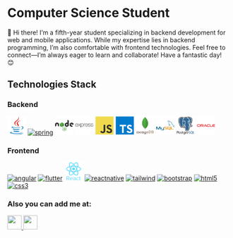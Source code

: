 <h1>Computer Science Student</h1>

👋 Hi there! I’m a fifth-year student specializing in backend development for web and mobile applications. While my expertise lies in backend programming, I’m also comfortable with frontend technologies. Feel free to connect—I’m always eager to learn and collaborate! Have a fantastic day! 😊

## Technologies Stack

### Backend

<p>
    <a target="_blank" href="https://raw.githubusercontent.com/devicons/devicon/master/icons/java/java-original.svg"
        style="display: inline-block;">
        <img src="https://raw.githubusercontent.com/devicons/devicon/master/icons/java/java-original.svg" alt="java"
            width="42" height="42" 
        />
    </a>
    <a target="_blank" href="https://www.vectorlogo.zone/logos/springio/springio-icon.svg"
        style="display: inline-block;">
      <img src="https://www.vectorlogo.zone/logos/springio/springio-icon.svg"
            alt="spring" width="42" height="42" 
      />
    </a>
    <a target="_blank"
        href="https://raw.githubusercontent.com/devicons/devicon/master/icons/nodejs/nodejs-original-wordmark.svg"
        style="display: inline-block;">
      <img
            src="https://raw.githubusercontent.com/devicons/devicon/master/icons/nodejs/nodejs-original-wordmark.svg"
            alt="nodejs" width="42" height="42" 
      />
    </a>
    <a target="_blank"
        href="https://raw.githubusercontent.com/devicons/devicon/master/icons/express/express-original-wordmark.svg"
        style="display: inline-block;">
      <img
            src="https://raw.githubusercontent.com/devicons/devicon/master/icons/express/express-original-wordmark.svg"
            alt="express" width="42" height="42" 
      />
    </a>
    <a target="_blank"
        href="https://raw.githubusercontent.com/devicons/devicon/master/icons/javascript/javascript-original.svg"
        style="display: inline-block;">
      <img
            src="https://raw.githubusercontent.com/devicons/devicon/master/icons/javascript/javascript-original.svg"
            alt="javascript" width="42" height="42" 
      />
    </a>
    <a target="_blank"
        href="https://raw.githubusercontent.com/devicons/devicon/master/icons/typescript/typescript-original.svg"
        style="display: inline-block;">
      <img
            src="https://raw.githubusercontent.com/devicons/devicon/master/icons/typescript/typescript-original.svg"
            alt="typescript" width="42" height="42" 
      />
    </a>
    <a target="_blank" 
        href="https://raw.githubusercontent.com/devicons/devicon/master/icons/mongodb/mongodb-original-wordmark.svg"
        style="display: inline-block;">
      <img
            src="https://raw.githubusercontent.com/devicons/devicon/master/icons/mongodb/mongodb-original-wordmark.svg"
            alt="mongodb" width="42" height="42" 
      />
    </a>
    <a target="_blank"
        href="https://raw.githubusercontent.com/devicons/devicon/master/icons/mysql/mysql-original-wordmark.svg"
        style="display: inline-block;">
      <img
            src="https://raw.githubusercontent.com/devicons/devicon/master/icons/mysql/mysql-original-wordmark.svg"
            alt="mysql" width="42" height="42" 
      />
    </a>
    <a target="_blank"
        href="https://raw.githubusercontent.com/devicons/devicon/master/icons/postgresql/postgresql-original-wordmark.svg"
        style="display: inline-block;">
      <img
            src="https://raw.githubusercontent.com/devicons/devicon/master/icons/postgresql/postgresql-original-wordmark.svg"
            alt="postgresql" width="42" height="42" 
      />
    </a>
    <a target="_blank" href="https://raw.githubusercontent.com/devicons/devicon/master/icons/oracle/oracle-original.svg"
        style="display: inline-block;">
      <img
            src="https://raw.githubusercontent.com/devicons/devicon/master/icons/oracle/oracle-original.svg"
            alt="oracle" width="42" height="42" 
      />
    </a>
</p>
  
### Frontend

<p> 
    <a target="_blank" href="https://cdn.jsdelivr.net/gh/devicons/devicon@latest/icons/angular/angular-original.svg" style="display: inline-block;">
      <img
            src="https://cdn.jsdelivr.net/gh/devicons/devicon@latest/icons/angular/angular-original.svg" alt="angular" width="42" height="42" 
      />
    </a>
    <a target="_blank" href="https://cdn.iconscout.com/icon/free/png-256/free-flutter-logo-icon-download-in-svg-png-gif-file-formats--programming-language-coding-development-logos-icons-1720090.png?f=webp" style="display: inline-block;">
      <img
            src="https://cdn.iconscout.com/icon/free/png-256/free-flutter-logo-icon-download-in-svg-png-gif-file-formats--programming-language-coding-development-logos-icons-1720090.png?f=webp" alt="flutter" width="42" height="42" 
      />
    </a>
    <a target="_blank"
        href="https://raw.githubusercontent.com/devicons/devicon/master/icons/react/react-original-wordmark.svg"
        style="display: inline-block;">
      <img
            src="https://raw.githubusercontent.com/devicons/devicon/master/icons/react/react-original-wordmark.svg"
            alt="react" width="42" height="42" 
      />
    </a>
    <a target="_blank" href="https://reactnative.dev/img/header_logo.svg" style="display: inline-block;">
      <img
            src="https://reactnative.dev/img/header_logo.svg" alt="reactnative" width="42" height="42" 
      />
    </a>
    <a target="_blank" href="https://cdn.jsdelivr.net/gh/devicons/devicon@latest/icons/tailwindcss/tailwindcss-original-wordmark.svg" style="display: inline-block;">
      <img
            src="https://cdn.jsdelivr.net/gh/devicons/devicon@latest/icons/tailwindcss/tailwindcss-original-wordmark.svg" alt="tailwind" width="42" height="42" 
      />
    </a>
    <a target="_blank" href="https://cdn.jsdelivr.net/gh/devicons/devicon@latest/icons/bootstrap/bootstrap-original.svg" style="display: inline-block;">
      <img
            src="https://cdn.jsdelivr.net/gh/devicons/devicon@latest/icons/bootstrap/bootstrap-original.svg" alt="bootstrap" width="42" height="42" 
      />
    </a>
    <a target="_blank" href="https://cdn.jsdelivr.net/gh/devicons/devicon@latest/icons/html5/html5-original.svg" style="display: inline-block;">
      <img
            src="https://cdn.jsdelivr.net/gh/devicons/devicon@latest/icons/html5/html5-original.svg" alt="html5" width="42" height="42" 
      />
    </a>
    <a target="_blank" href="https://cdn.jsdelivr.net/gh/devicons/devicon@latest/icons/css3/css3-original.svg" style="display: inline-block;">
      <img
            src="https://cdn.jsdelivr.net/gh/devicons/devicon@latest/icons/css3/css3-original.svg" alt="css3" width="42" height="42" 
      />
    </a>
</p>
                    
### Also you can add me at:
                  
                  
<p align="left">
    <a href="https://www.linkedin.com/in/maksymilian-sowula" target="_blank" rel="noreferrer">
    <picture>
      <source media="(prefers-color-scheme: dark)" srcset="https://raw.githubusercontent.com/danielcranney/readme-generator/main/public/icons/socials/linkedin-dark.svg" />
      <source media="(prefers-color-scheme: light)" srcset="https://raw.githubusercontent.com/danielcranney/readme-generator/main/public/icons/socials/linkedin.svg" />
      <img src="https://raw.githubusercontent.com/danielcranney/readme-generator/main/public/icons/socials/linkedin.svg" width="32" height="32" />
    </picture>
  </a>
  <a href="https://discord.com/users/miluski" target="_blank" rel="noreferrer">
    <picture>
      <source media="(prefers-color-scheme: dark)" srcset="https://raw.githubusercontent.com/danielcranney/readme-generator/main/public/icons/socials/discord-dark.svg" />
      <source media="(prefers-color-scheme: light)" srcset="https://raw.githubusercontent.com/danielcranney/readme-generator/main/public/icons/socials/discord.svg" />
      <img src="https://raw.githubusercontent.com/danielcranney/readme-generator/main/public/icons/socials/discord.svg" width="32" height="32" />
    </picture>
  </a>
</p>
